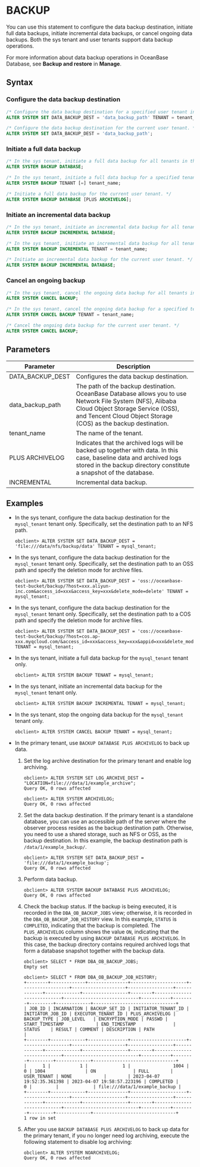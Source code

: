 # BACKUP

You can use this statement to configure the data backup destination, initiate full data backups, initiate incremental data backups, or cancel ongoing data backups. Both the sys tenant and user tenants support data backup operations. 

For more information about data backup operations in OceanBase Database, see **Backup and restore** in **Manage**. 

## Syntax

### Configure the data backup destination

```sql
/* Configure the data backup destination for a specified user tenant in the sys tenant. */
ALTER SYSTEM SET DATA_BACKUP_DEST = 'data_backup_path' TENANT = tenant_name;

/* Configure the data backup destination for the current user tenant. */
ALTER SYSTEM SET DATA_BACKUP_DEST = 'data_backup_path';
```

### Initiate a full data backup

```sql
/* In the sys tenant, initiate a full data backup for all tenants in the cluster. */
ALTER SYSTEM BACKUP DATABASE;

/* In the sys tenant, initiate a full data backup for a specified tenant in the cluster. */
ALTER SYSTEM BACKUP TENANT [=] tenant_name;

/* Initiate a full data backup for the current user tenant. */
ALTER SYSTEM BACKUP DATABASE [PLUS ARCHIVELOG];
```

### Initiate an incremental data backup

```sql
/* In the sys tenant, initiate an incremental data backup for all tenants in the cluster. */
ALTER SYSTEM BACKUP INCREMENTAL DATABASE;

/* In the sys tenant, initiate an incremental data backup for all tenants in the cluster. */
ALTER SYSTEM BACKUP INCREMENTAL TENANT = tenant_name;

/* Initiate an incremental data backup for the current user tenant. */
ALTER SYSTEM BACKUP INCREMENTAL DATABASE;
```

### Cancel an ongoing backup

```sql
/* In the sys tenant, cancel the ongoing data backup for all tenants in the cluster. */
ALTER SYSTEM CANCEL BACKUP;

/* In the sys tenant, cancel the ongoing data backup for a specified tenant in the cluster. */
ALTER SYSTEM CANCEL BACKUP TENANT = tenant_name;

/* Cancel the ongoing data backup for the current user tenant. */
ALTER SYSTEM CANCEL BACKUP;
```

## Parameters

| Parameter | Description |
| --- | --- |
| DATA_BACKUP_DEST | Configures the data backup destination.  |
| data_backup_path | The path of the backup destination. OceanBase Database allows you to use Network File System (NFS), Alibaba Cloud Object Storage Service (OSS), and Tencent Cloud Object Storage (COS) as the backup destination.  |
| tenant_name | The name of the tenant.  |
| PLUS ARCHIVELOG | Indicates that the archived logs will be backed up together with data. In this case, baseline data and archived logs stored in the backup directory constitute a snapshot of the database.  |
| INCREMENTAL | Incremental data backup.  |

## Examples

- In the sys tenant, configure the data backup destination for the `mysql_tenant` tenant only. Specifically, set the destination path to an NFS path. 

   ```shell
   obclient> ALTER SYSTEM SET DATA_BACKUP_DEST = 'file:///data/nfs/backup/data' TENANT = mysql_tenant;
   ```

- In the sys tenant, configure the data backup destination for the `mysql_tenant` tenant only. Specifically, set the destination path to an OSS path and specify the deletion mode for archive files. 

   ```shell
   obclient> ALTER SYSTEM SET DATA_BACKUP_DEST = 'oss://oceanbase-test-bucket/backup/?host=xxx.aliyun-inc.com&access_id=xxx&access_key=xxx&delete_mode=delete' TENANT = mysql_tenant;
   ```

- In the sys tenant, configure the data backup destination for the `mysql_tenant` tenant only. Specifically, set the destination path to a COS path and specify the deletion mode for archive files. 

   ```shell
   obclient> ALTER SYSTEM SET DATA_BACKUP_DEST = 'cos://oceanbase-test-bucket/backup/?host=cos.ap-xxx.myqcloud.com/&access_id=xxx&access_key=xxx&appid=xxx&delete_mode=delete' TENANT = mysql_tenant;
   ```

- In the sys tenant, initiate a full data backup for the `mysql_tenant` tenant only. 

   ```shell
   obclient> ALTER SYSTEM BACKUP TENANT = mysql_tenant;
   ```

- In the sys tenant, initiate an incremental data backup for the `mysql_tenant` tenant only. 

   ```shell
   obclient> ALTER SYSTEM BACKUP INCREMENTAL TENANT = mysql_tenant;
   ```

- In the sys tenant, stop the ongoing data backup for the `mysql_tenant` tenant only. 

   ```shell
   obclient> ALTER SYSTEM CANCEL BACKUP TENANT = mysql_tenant;
   ```

- In the primary tenant, use `BACKUP DATABASE PLUS ARCHIVELOG` to back up data. 

   1. Set the log archive destination for the primary tenant and enable log archiving. 

      ```shell
      obclient> ALTER SYSTEM SET LOG_ARCHIVE_DEST = "LOCATION=file:///data/1/example_archive";
      Query OK, 0 rows affected

      obclient> ALTER SYSTEM ARCHIVELOG;
      Query OK, 0 rows affected
      ```

   2. Set the data backup destination. If the primary tenant is a standalone database, you can use an accessible path of the server where the observer process resides as the backup destination path. Otherwise, you need to use a shared storage, such as NFS or OSS, as the backup destination. In this example, the backup destination path is `/data/1/example_backup/`. 

      ```shell
      obclient> ALTER SYSTEM SET DATA_BACKUP_DEST = 'file:///data/1/example_backup';
      Query OK, 0 rows affected
      ```

   3. Perform data backup. 

      ```shell
      obclient> ALTER SYSTEM BACKUP DATABASE PLUS ARCHIVELOG;
      Query OK, 0 rows affected       
      ```

   4. Check the backup status. If the backup is being executed, it is recorded in the `DBA_OB_BACKUP_JOBS` view; otherwise, it is recorded in the `DBA_OB_BACKUP_JOB_HISTORY` view. In this example, `STATUS` is `COMPLETED`, indicating that the backup is completed. The `PLUS_ARCHIVELOG` column shows the value `ON`, indicating that the backup is executed by using `BACKUP DATABASE PLUS ARCHIVELOG`. In this case, the backup directory contains required archived logs that form a database snapshot together with the backup data. 

      ```shell
      obclient> SELECT * FROM DBA_OB_BACKUP_JOBS;
      Empty set

      obclient> SELECT * FROM DBA_OB_BACKUP_JOB_HISTORY;
      +--------+-------------+---------------+---------------------+------------------+--------------------+-----------------+-------------+-------------+-----------------+--------+----------------------------+----------------------------+-----------+--------+---------+-------------+-------------------------------+
      | JOB_ID | INCARNATION | BACKUP_SET_ID | INITIATOR_TENANT_ID | INITIATOR_JOB_ID | EXECUTOR_TENANT_ID | PLUS_ARCHIVELOG | BACKUP_TYPE | JOB_LEVEL   | ENCRYPTION_MODE | PASSWD | START_TIMESTAMP            | END_TIMESTAMP              | STATUS    | RESULT | COMMENT | DESCRIPTION | PATH                          |
      +--------+-------------+---------------+---------------------+------------------+--------------------+-----------------+-------------+-------------+-----------------+--------+----------------------------+----------------------------+-----------+--------+---------+-------------+-------------------------------+
      |      1 |           1 |             1 |                1004 |                0 | 1004               | ON              | FULL        | USER_TENANT | NONE            |        | 2023-04-07 19:52:35.361398 | 2023-04-07 19:58:57.223196 | COMPLETED |      0 |         |             | file:///data/1/example_backup |
      +--------+-------------+---------------+---------------------+------------------+--------------------+-----------------+-------------+-------------+-----------------+--------+----------------------------+----------------------------+-----------+--------+---------+-------------+-------------------------------+
      1 row in set
      ```

   5. After you use `BACKUP DATABASE PLUS ARCHIVELOG` to back up data for the primary tenant, if you no longer need log archiving, execute the following statement to disable log archiving: 

      ```shell
      obclient> ALTER SYSTEM NOARCHIVELOG;
      Query OK, 0 rows affected
      ```
